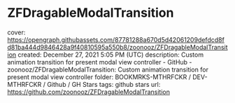 # ZFDragableModalTransition

cover: https://opengraph.githubassets.com/87781288a670d5d42061209defdcd8fd81ba444d9846428a9f40810595a550b8/zoonooz/ZFDragableModalTransition
created: December 27, 2021 5:05 PM (UTC)
description: Custom animation transition for present modal view controller - GitHub - zoonooz/ZFDragableModalTransition: Custom animation transition for present modal view controller
folder: BOOKMRKS-MTHRFCKR / DEV-MTHRFCKR / Github / GH Stars
tags: github stars
url: https://github.com/zoonooz/ZFDragableModalTransition